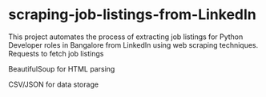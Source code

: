 # scraping-job-listings-from-LinkedIn
This project automates the process of extracting job listings for Python Developer roles in Bangalore from LinkedIn using web scraping techniques.
Requests to fetch job listings

BeautifulSoup for HTML parsing

CSV/JSON for data storage
